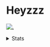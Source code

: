 # Heyzzz  

[![.](https://skillicons.dev/icons?i=js,java)](https://skillicons.dev)  

<details>
<summary>Stats</summary
<!--START_SECTION:waka-->

```txt
JavaScript   19 hrs 54 mins  ███████████████▓░░░░░░░░░   62.07 %
TypeScript   4 hrs 22 mins   ███▒░░░░░░░░░░░░░░░░░░░░░   13.62 %
Rust         3 hrs 49 mins   ███░░░░░░░░░░░░░░░░░░░░░░   11.91 %
CSS          1 hr 58 mins    █▓░░░░░░░░░░░░░░░░░░░░░░░   06.15 %
JSON         1 hr 22 mins    █░░░░░░░░░░░░░░░░░░░░░░░░   04.27 %
```

<!--END_SECTION:waka-->
</details>
